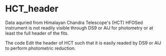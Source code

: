 # HCT_header

Data aquried from Himalayan Chandra Telescope's (HCT) HFOSed instrument is not readily visible through DS9 or AIJ for photometry or at least the full header of the fits.

The code Edit the header of HCT such that it is easily readed by DS9 or AIJ to perform photometric reduction.
